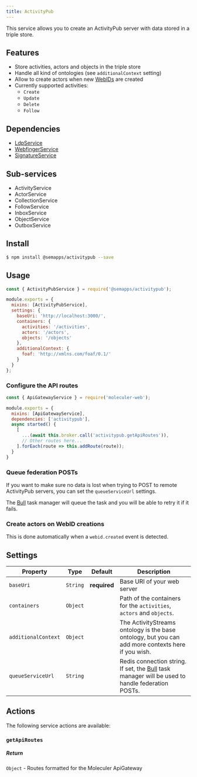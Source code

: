 ```yaml
---
title: ActivityPub
---
```


This service allows you to create an ActivityPub server with data stored in a triple store.

## Features

- Store activities, actors and objects in the triple store
- Handle all kind of ontologies (see `additionalContext` setting)
- Allow to create actors when new [WebIDs](./webid.md) are created
- Currently supported activities:
  - `Create`
  - `Update`
  - `Delete`
  - `Follow`

## Dependencies

- [LdpService](ldp.md)
- [WebfingerService](webfinger.md)
- [SignatureService](signature.md)

## Sub-services

- ActivityService
- ActorService
- CollectionService
- FollowService
- InboxService
- ObjectService
- OutboxService

## Install

```bash
$ npm install @semapps/activitypub --save
```

## Usage

```js
const { ActivityPubService } = require('@semapps/activitypub');

module.exports = {
  mixins: [ActivityPubService],
  settings: {
    baseUri: 'http://localhost:3000/',
    containers: {
      activities: '/activities',
      actors: '/actors',
      objects: '/objects'
    },
    additionalContext: {
      foaf: 'http://xmlns.com/foaf/0.1/'
    }
  }
};
```

### Configure the API routes

```js
const { ApiGatewayService } = require('moleculer-web');

module.exports = {
  mixins: [ApiGatewayService],
  dependencies: ['activitypub'],
  async started() {
    [
      ...(await this.broker.call('activitypub.getApiRoutes')),
      // Other routes here...
    ].forEach(route => this.addRoute(route));
  }
}
```

### Queue federation POSTs

If you want to make sure no data is lost when trying to POST to remote ActivityPub servers, you can set the `queueServiceUrl` settings. 

The [Bull](https://github.com/OptimalBits/bull) task manager will queue the task and you will be able to retry it if it fails.


### Create actors on WebID creations

This is done automatically when a `webid.created` event is detected.


## Settings

| Property | Type | Default | Description |
| -------- | ---- | ------- | ----------- |
| `baseUri` | `String` | **required** | Base URI of your web server |
| `containers` | `Object` |  | Path of the containers for the `activities`, `actors` and `objects`.
| `additionalContext` | `Object` |  | The ActivityStreams ontology is the base ontology, but you can add more contexts here if you wish.
| `queueServiceUrl` | `String` |  | Redis connection string. If set, the [Bull](https://github.com/OptimalBits/bull) task manager will be used to handle federation POSTs.


## Actions

The following service actions are available:

### `getApiRoutes`

##### Return
`Object` - Routes formatted for the Moleculer ApiGateway
